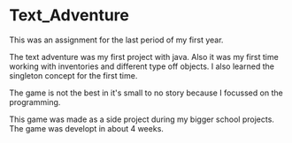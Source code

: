 # Text_Adventure
This was an assignment for the last period of my first year.

The text adventure was my first project with java. Also it was my first time working with inventories and different type off objects.
I also learned the singleton concept for the first time.

The game is not the best in it's small to no story because I focussed on the programming.

This game was made as a side project during my bigger school projects. The game was developt in about 4 weeks.
